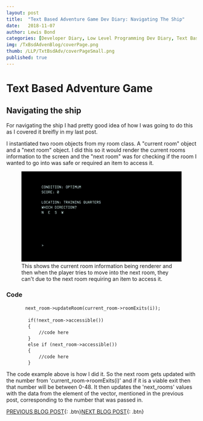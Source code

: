 ```yaml
---
layout: post
title:  "Text Based Adventure Game Dev Diary: Navigating The Ship"
date:   2018-11-07
author: Lewis Bond
categories: [Developer Diary, Low Level Programming Dev Diary, Text Based Adventure Dev Diary]
img: /TxBsdAdvenBlog/coverPage.png
thumb: /LLP/TxtBsdAdv/coverPageSmall.png
published: true
---
```


<!--more-->

# Text Based Adventure Game

## Navigating the ship
For navigating the ship I had pretty good idea of how I was going to do this as I covered it breifly in my last post. 

I instantiated two room objects from my room class. A "current room" object and a "next room" object. I did this so it would render the current rooms information to the screen and the "next room" was for checking if the room I wanted to go into was safe or required an item to access it.

<figure>
    <a href="/assets/img/blog/TxBsdAdvenBlog/NavigatingShip.gif"><img src="/assets/img/blog/TxBsdAdvenBlog/NavigatingShip.gif"></a>
    <figcaption>This shows the current room information being renderer and then when the player tries to move into the next room, they can't due to the next room requiring an item to access it.</figcaption>
</figure>

### Code
~~~
       next_room->updateRoom(current_room->roomExits(i));
       
        if(!next_room->accessible())
        {
            //code here
        }
        else if (next_room->accessible())
        {
            //code here
        }
~~~
The code example above is how I did it. So the next room gets updated with the number from 'current_room->roomExits(i)' and if it is a viable exit then that number will be between 0-48. It then updates the 'next_rooms' values with the data from the element of the vector, mentioned in the previous post, corresponding to the number that was passed in.

[PREVIOUS BLOG POST](https://lbondi7.github.io/developer%20diary/low%20level%20programming%20dev%20diary/text%20based%20adventure%20dev%20diary/llp-dd-TBAG-3){: .btn}[NEXT BLOG POST](https://lbondi7.github.io/developer%20diary/low%20level%20programming%20dev%20diary/text%20based%20adventure%20dev%20diary/llp-dd-TBAG-5){: .btn}
